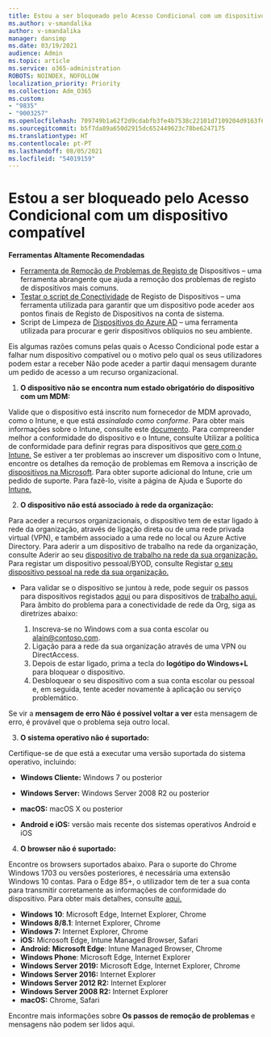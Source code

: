 ```yaml
---
title: Estou a ser bloqueado pelo Acesso Condicional com um dispositivo compatível
ms.author: v-smandalika
author: v-smandalika
manager: dansimp
ms.date: 03/19/2021
audience: Admin
ms.topic: article
ms.service: o365-administration
ROBOTS: NOINDEX, NOFOLLOW
localization_priority: Priority
ms.collection: Adm_O365
ms.custom:
- "9835"
- "9003257"
ms.openlocfilehash: 709749b1a62f2d9cdabfb3fe4b7538c22101d7109204d9163f6059336b817bf8
ms.sourcegitcommit: b5f7da89a650d2915dc652449623c78be6247175
ms.translationtype: HT
ms.contentlocale: pt-PT
ms.lasthandoff: 08/05/2021
ms.locfileid: "54019159"
---
```

# <a name="im-getting-blocked-by-conditional-access-with-compliant-device"></a>Estou a ser bloqueado pelo Acesso Condicional com um dispositivo compatível

**Ferramentas Altamente Recomendadas**

- [Ferramenta de Remoção de Problemas de Registo de](https://docs.microsoft.com/samples/azure-samples/dsregtool/dsregtool/) Dispositivos – uma ferramenta abrangente que ajuda a remoção dos problemas de registo de dispositivos mais comuns.
- [Testar o script de Conectividade](https://docs.microsoft.com/samples/azure-samples/testdeviceregconnectivity/testdeviceregconnectivity/) de Registo de Dispositivos – uma ferramenta utilizada para garantir que um dispositivo pode aceder aos pontos finais de Registo de Dispositivos na conta de sistema.
- Script de Limpeza de [Dispositivos do Azure AD](https://github.com/mzmaili/AzureADDeviceCleanup) – uma ferramenta utilizada para procurar e gerir dispositivos oblíquios no seu ambiente.

Eis algumas razões comuns pelas quais o Acesso Condicional pode estar a  falhar num dispositivo compatível ou o motivo pelo qual os seus utilizadores podem estar a receber Não pode aceder a partir daqui mensagem durante um pedido de acesso a um recurso organizacional.

1. **O dispositivo não se encontra num estado obrigatório do dispositivo com um MDM:**

Valide que o dispositivo está inscrito num fornecedor de MDM aprovado, como o Intune, e que está *assinalado como conforme.* Para obter mais informações sobre o Intune, consulte este [documento](https://docs.microsoft.com/mem/intune/enrollment/device-enrollment). Para compreender melhor a conformidade do dispositivo e o Intune, consulte Utilizar a política de conformidade para definir regras para dispositivos que [gere com o Intune.](https://docs.microsoft.com/mem/intune/protect/device-compliance-get-started) Se estiver a ter problemas ao inscrever um dispositivo com o Intune, encontre os detalhes da remoção de problemas em Remova a inscrição de [dispositivos na Microsoft](https://docs.microsoft.com/troubleshoot/mem/intune/troubleshoot-device-enrollment-in-intune). Para obter suporte adicional do Intune, crie um pedido de suporte. Para fazê-lo, visite a página de Ajuda e Suporte do [Intune.](https://endpoint.microsoft.com/#blade/Microsoft_Intune_DeviceSettings/SupportMenu/helpSupport)

2. **O dispositivo não está associado à rede da organização:**

Para aceder a recursos organizacionais, o dispositivo tem de estar ligado à rede da organização, através de ligação direta ou de uma rede privada virtual (VPN), e também associado a uma rede no local ou Azure Active Directory. Para aderir a um dispositivo de trabalho na rede da organização, consulte Aderir ao seu [dispositivo de trabalho na rede da sua organização.](https://docs.microsoft.com/azure/active-directory/user-help/user-help-join-device-on-network) Para registar um dispositivo pessoal/BYOD, consulte Registar [o seu dispositivo pessoal na rede da sua organização.](https://docs.microsoft.com/azure/active-directory/user-help/user-help-register-device-on-network)

- Para validar se o dispositivo se juntou à rede, pode seguir os passos para dispositivos registados [aqui](https://docs.microsoft.com/azure/active-directory/user-help/user-help-register-device-on-network#to-verify-that-youre-registered) ou para dispositivos de [trabalho aqui.](https://docs.microsoft.com/azure/active-directory/user-help/user-help-join-device-on-network#to-make-sure-youre-joined) Para âmbito do problema para a conectividade de rede da Org, siga as diretrizes abaixo:

    1. Inscreva-se no Windows com a sua conta escolar ou alain@contoso.com.
    2. Ligação para a rede da sua organização através de uma VPN ou DirectAccess.
    3. Depois de estar ligado, prima a tecla do **logótipo do Windows+L** para bloquear o dispositivo.
    4. Desbloquear o seu dispositivo com a sua conta escolar ou pessoal e, em seguida, tente aceder novamente à aplicação ou serviço problemático.

Se vir a **mensagem de erro Não é possível voltar a ver** esta mensagem de erro, é provável que o problema seja outro local.

3. **O sistema operativo não é suportado:**

Certifique-se de que está a executar uma versão suportada do sistema operativo, incluindo:

- **Windows Cliente:** Windows 7 ou posterior

- **Windows Server:** Windows Server 2008 R2 ou posterior

- **macOS:** macOS X ou posterior

- **Android e iOS:** versão mais recente dos sistemas operativos Android e iOS

4. **O browser não é suportado:**

Encontre os browsers suportados abaixo. Para o suporte do Chrome Windows 1703 ou versões posteriores, é necessária uma extensão Windows 10 contas. Para o Edge 85+, o utilizador tem de ter a sua conta para transmitir corretamente as informações de conformidade do dispositivo. Para obter mais detalhes, consulte [aqui.](https://docs.microsoft.com/azure/active-directory/conditional-access/concept-conditional-access-conditions#chrome-support)

- **Windows 10**: Microsoft Edge, Internet Explorer, Chrome
- **Windows 8/8.1**: Internet Explorer, Chrome
- **Windows 7:** Internet Explorer, Chrome
- **iOS:** Microsoft Edge, Intune Managed Browser, Safari
- **Android:** **Microsoft Edge**: Intune Managed Browser, Chrome
- **Windows Phone**: Microsoft Edge, Internet Explorer
- **Windows Server 2019:** Microsoft Edge, Internet Explorer, Chrome
- **Windows Server 2016:** Internet Explorer
- **Windows Server 2012 R2:** Internet Explorer
- **Windows Server 2008 R2:** Internet Explorer
- **macOS:** Chrome, Safari

Encontre mais informações sobre **Os passos de remoção de problemas** e mensagens não podem ser lidos aqui. [](https://docs.microsoft.com/azure/active-directory/user-help/user-help-device-remediation)

